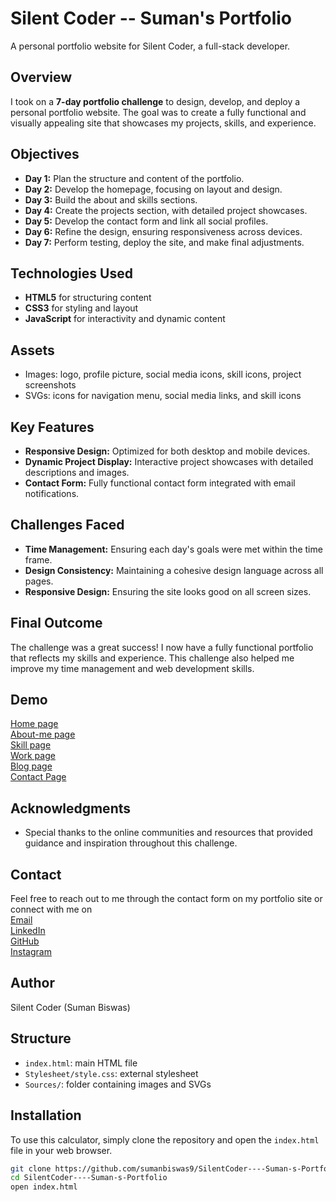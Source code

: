 **Silent Coder -- Suman's Portfolio**
=====================================

A personal portfolio website for Silent Coder, a full-stack developer.


## Overview

I took on a **7-day portfolio challenge** to design, develop, and deploy a personal portfolio website. The goal was to create a fully functional and visually appealing site that showcases my projects, skills, and experience.

## Objectives


- **Day 1:** Plan the structure and content of the portfolio.
- **Day 2:** Develop the homepage, focusing on layout and design.
- **Day 3:** Build the about and skills sections.
- **Day 4:** Create the projects section, with detailed project showcases.
- **Day 5:** Develop the contact form and link all social profiles.
- **Day 6:** Refine the design, ensuring responsiveness across devices.
- **Day 7:** Perform testing, deploy the site, and make final adjustments.

## Technologies Used


- **HTML5** for structuring content
- **CSS3** for styling and layout
- **JavaScript** for interactivity and dynamic content

## Assets

* Images: logo, profile picture, social media icons, skill icons, project screenshots
* SVGs: icons for navigation menu, social media links, and skill icons

## Key Features

- **Responsive Design:** Optimized for both desktop and mobile devices.
- **Dynamic Project Display:** Interactive project showcases with detailed descriptions and images.
- **Contact Form:** Fully functional contact form integrated with email notifications.

## Challenges Faced

- **Time Management:** Ensuring each day's goals were met within the time frame.
- **Design Consistency:** Maintaining a cohesive design language across all pages.
- **Responsive Design:** Ensuring the site looks good on all screen sizes.

## Final Outcome

The challenge was a great success! I now have a fully functional portfolio that reflects my skills and experience. This challenge also helped me improve my time management and web development skills.

## Demo
[Home page](Disign\home-page.png)<br /> 
[About-me page](Disign\about-me.png)<br /> 
[Skill page](Disign\skill-page.png)<br /> 
[Work page](Disign\work-page.png)<br /> 
[Blog page](Disign\Blogs.png)<br /> 
[Contact Page](Disign\contact2.png)<br /> 


## Acknowledgments

- Special thanks to the online communities and resources that provided guidance and inspiration throughout this challenge.

## Contact

Feel free to reach out to me through the contact form on my portfolio site or connect with me on<br /> 
[Email](mailto:mb2788001@gmail.com) <br /> 
[LinkedIn](https://www.linkedin.com/in/suman-biswas-81496b261/)<br /> 
[GitHub](https://github.com/sumanbiswas9)<br /> 
[Instagram](https://www.instagram.com/silent_coder9775/)<br /> 

## Author

Silent Coder (Suman Biswas)

## Structure

* `index.html`: main HTML file
* `Stylesheet/style.css`: external stylesheet
* `Sources/`: folder containing images and SVGs


## Installation

To use this calculator, simply clone the repository and open the `index.html` file in your web browser.

```bash
git clone https://github.com/sumanbiswas9/SilentCoder----Suman-s-Portfolio.git
cd SilentCoder----Suman-s-Portfolio
open index.html


